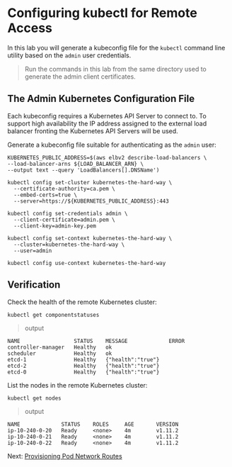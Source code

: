 # Configuring kubectl for Remote Access

In this lab you will generate a kubeconfig file for the `kubectl` command line utility based on the `admin` user credentials.

> Run the commands in this lab from the same directory used to generate the admin client certificates.

## The Admin Kubernetes Configuration File

Each kubeconfig requires a Kubernetes API Server to connect to. To support high availability the IP address assigned to the external load balancer fronting the Kubernetes API Servers will be used.

Generate a kubeconfig file suitable for authenticating as the `admin` user:

```
KUBERNETES_PUBLIC_ADDRESS=$(aws elbv2 describe-load-balancers \
--load-balancer-arns ${LOAD_BALANCER_ARN} \
--output text --query 'LoadBalancers[].DNSName')

kubectl config set-cluster kubernetes-the-hard-way \
  --certificate-authority=ca.pem \
  --embed-certs=true \
  --server=https://${KUBERNETES_PUBLIC_ADDRESS}:443

kubectl config set-credentials admin \
  --client-certificate=admin.pem \
  --client-key=admin-key.pem

kubectl config set-context kubernetes-the-hard-way \
  --cluster=kubernetes-the-hard-way \
  --user=admin

kubectl config use-context kubernetes-the-hard-way
```

## Verification

Check the health of the remote Kubernetes cluster:

```
kubectl get componentstatuses
```

> output

```
NAME                 STATUS    MESSAGE             ERROR
controller-manager   Healthy   ok
scheduler            Healthy   ok
etcd-1               Healthy   {"health":"true"}
etcd-2               Healthy   {"health":"true"}
etcd-0               Healthy   {"health":"true"}
```

List the nodes in the remote Kubernetes cluster:

```
kubectl get nodes
```

> output

```
NAME             STATUS    ROLES     AGE       VERSION
ip-10-240-0-20   Ready     <none>    4m        v1.11.2
ip-10-240-0-21   Ready     <none>    4m        v1.11.2
ip-10-240-0-22   Ready     <none>    4m        v1.11.2
```

Next: [Provisioning Pod Network Routes](11-pod-network-routes.md)
